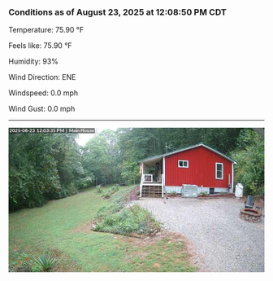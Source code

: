 ### Conditions as of August 23, 2025 at 12:08:50 PM CDT 

Temperature: 75.90 &deg;F

Feels like: 75.90 &deg;F

Humidity: 93%

Wind Direction: ENE

Windspeed: 0.0 mph

Wind Gust: 0.0 mph

---

<img src="./images/latest.jpeg"/>

